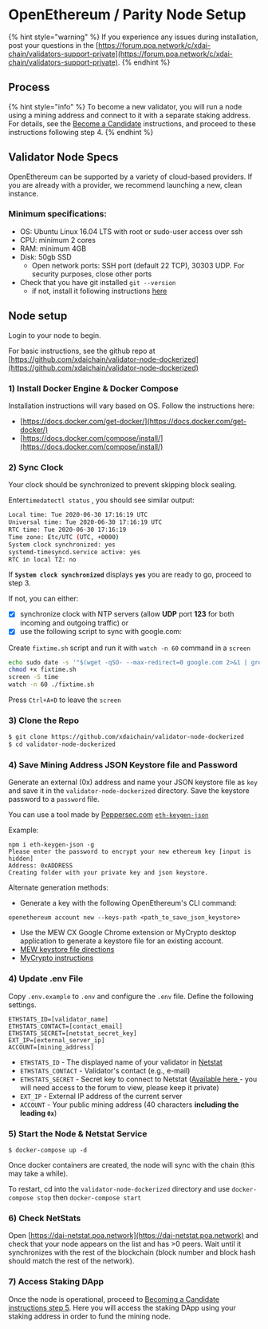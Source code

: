 # OpenEthereum / Parity Node Setup

{% hint style="warning" %}
If you experience any issues during installation, post your questions in the [https://forum.poa.network/c/xdai-chain/validators-support-private](https://forum.poa.network/c/xdai-chain/validators-support-private).
{% endhint %}

## Process

{% hint style="info" %}
To become a new validator, you will run a node using a mining address and connect to it with a separate staking address. For details, see the [Become a Candidate](../../for-stakers/staking-protocol/become-a-candidate-validator.md) instructions, and proceed to these instructions following step 4.
{% endhint %}

## Validator Node Specs

OpenEthereum can be supported by a variety of cloud-based providers. If you are already with a provider, we recommend launching a new, clean instance.

### Minimum specifications:

* OS: Ubuntu Linux 16.04 LTS with root or sudo-user access over ssh
* CPU: minimum 2 cores
* RAM: minimum 4GB
* Disk: 50gb SSD 
  * Open network ports: SSH port \(default 22 TCP\), 30303 UDP. For security purposes, close other ports
* Check that you have git installed `git --version`
  * if not, install it following instructions [here](https://git-scm.com/book/en/v2/Getting-Started-Installing-Git)

## Node setup

Login to your node to begin.

For basic instructions, see the github repo at [https://github.com/xdaichain/validator-node-dockerized](https://github.com/xdaichain/validator-node-dockerized)

### 1\) Install Docker Engine & Docker Compose

Installation instructions will vary based on OS. Follow the instructions here:

* [https://docs.docker.com/get-docker/](https://docs.docker.com/get-docker/) 
* [https://docs.docker.com/compose/install/](https://docs.docker.com/compose/install/)

### 2\) Sync Clock

Your clock should be synchronized to prevent skipping block sealing.

Enter`timedatectl status` , you should see similar output:

```bash
Local time: Tue 2020-06-30 17:16:19 UTC
Universal time: Tue 2020-06-30 17:16:19 UTC
RTC time: Tue 2020-06-30 17:16:19
Time zone: Etc/UTC (UTC, +0000)
System clock synchronized: yes
systemd-timesyncd.service active: yes
RTC in local TZ: no
```

If **`System clock synchronized`** displays **`yes`** you are ready to go, proceed to step 3.

If not, you can either:

* [x] synchronize clock with NTP servers \(allow **UDP** port **123** for both incoming and outgoing traffic\) or
* [x] use the following script to sync with google.com:

Create `fixtime.sh` script and run it with `watch -n 60` command in a `screen`

```bash
echo sudo date -s '"$(wget -qSO- --max-redirect=0 google.com 2>&1 | grep Date: | cut -d' ' -f5-8)Z"' > fixtime.sh
chmod +x fixtime.sh
screen -S time
watch -n 60 ./fixtime.sh
```

Press `Ctrl+A+D` to leave the `screen`

### 3\) Clone the Repo

```bash
$ git clone https://github.com/xdaichain/validator-node-dockerized
$ cd validator-node-dockerized
```

### 4\) Save Mining Address JSON Keystore file and Password

Generate an external \(0x\) address and name your JSON keystore file as `key` and save it in the `validator-node-dockerized` directory. Save the keystore password to a `password` file. 

You can use a tool made by [Peppersec.com](https://peppersec.com/) [`eth-keygen-json`](https://www.npmjs.com/package/eth-keygen-json) 

Example:

```text
npm i eth-keygen-json -g
Please enter the password to encrypt your new ethereum key [input is hidden]
Address: 0xADDRESS
Creating folder with your private key and json keystore.
```

Alternate generation methods:

* Generate a key with the following OpenEthereum's CLI command:

```text
openethereum account new --keys-path <path_to_save_json_keystore>
```

* Use the MEW CX Google Chrome extension or MyCrypto desktop application to generate a keystore file for an existing account.
* [MEW keystore file directions](https://kb.myetherwallet.com/en/security-and-privacy/what-is-a-keystore-file/)
* [MyCrypto instructions](https://support.mycrypto.com/)

### 4\) Update .env File

Copy `.env.example` to `.env` and configure the `.env` file. Define the following settings.

```text
ETHSTATS_ID=[validator_name]
ETHSTATS_CONTACT=[contact_email]
ETHSTATS_SECRET=[netstat_secret_key]
EXT_IP=[external_server_ip]
ACCOUNT=[mining_address]
```

* `ETHSTATS_ID` - The displayed name of your validator in [Netstat](https://dai-netstat.poa.network/)
* `ETHSTATS_CONTACT` - Validator's contact \(e.g., e-mail\)
* `ETHSTATS_SECRET` - Secret key to connect to Netstat \([Available here ](https://forum.poa.network/t/netstats-server-info/2781)- you will need access to the forum to view, please keep it private\)
* `EXT_IP` -  External IP address of the current server
* `ACCOUNT` - Your public mining address \(40 characters **including the** **leading `0x`**\)

### 5\) Start the Node & Netstat Service

```text
$ docker-compose up -d
```

Once docker containers are created, the node will sync with the chain \(this may take a while\).

To restart, cd into the `validator-node-dockerized` directory and use `docker-compose stop` then `docker-compose start`

### 6\) Check NetStats

Open [https://dai-netstat.poa.network](https://dai-netstat.poa.network) and check that your node appears on the list and has &gt;0 peers. Wait until it synchronizes with the rest of the blockchain \(block number and block hash should match the rest of the network\).

### 7\) Access Staking DApp

Once the node is operational, proceed to [Becoming a Candidate instructions step 5](../../for-stakers/staking-protocol/become-a-candidate-validator.md#proceed-to-step-5-after-mining-node-is-configured-and-functional). Here you will access the staking DApp using your staking address in order to fund the mining node.

